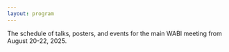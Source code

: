 ```yaml
---
layout: program
---
```


The schedule of talks, posters, and events for the main WABI meeting from August 20-22, 2025.
